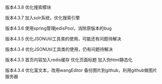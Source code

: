 版本4.3.8
优化搜索模块

版本4.3.7
加入solr系统，优化搜索引擎

版本4.3.6
使用spring管理jedisPool，消除原版本的bug

版本4.3.5
优化JSONUtil工具类的使用，可能还有问题待解决

版本4.3.4
优化JSONUtil工具类的使用，仍有问题待解决

版本4.3.3
首页内容加入redis缓存
优化页面标题
加入伪html静态化

版本4.3.4
优化富文本，改用wangEditor
备份图片到github，利用github做图片服务器